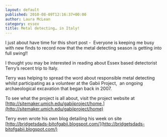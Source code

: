 ```yaml
---
layout: default
published: 2010-08-09T12:16:37+00:00
author: Laura McLean
category: essex
title: Metal detecting… in Italy!
---
```



I just about have time for this short post -  Everyone is keeping me busy with new finds to record now that the metal detecting season is getting into full swing!!

I thought you may be interested in reading about Essex based detectorist Terry’s recent trip to Italy.

Terry was helping to spread the word about responsible metal detecting whilst participating as a volunteer at the Gabii Project,  an ongoing archaeological excavation that began back in 2007.

To see what the project is all about, visit the project website at [http://sitemaker.umich.edu/gabiiproject/home.](http://sitemaker.umich.edu/gabiiproject/home)

Terry even wrote his own blog detailing his week on site [http://bridgetsdads-bitofgabii.blogspot.com/](http://bridgetsdads-bitofgabii.blogspot.com/)
